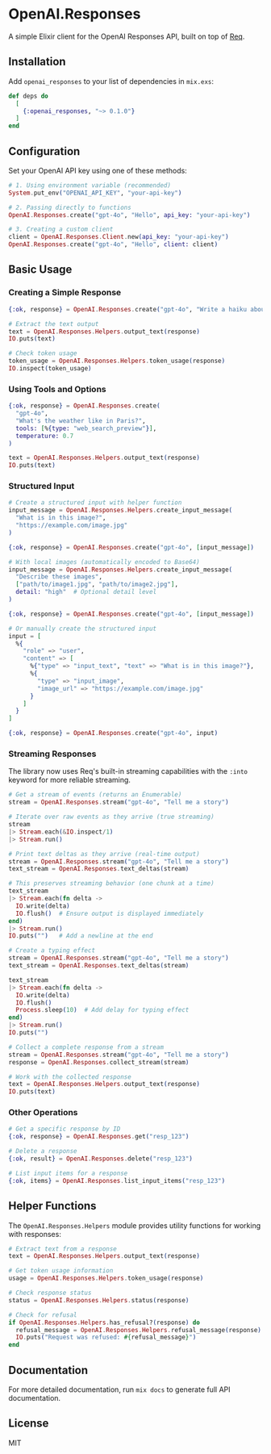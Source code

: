 # OpenAI.Responses

A simple Elixir client for the OpenAI Responses API, built on top of [Req](https://github.com/wojtekmach/req).

## Installation

Add `openai_responses` to your list of dependencies in `mix.exs`:

```elixir
def deps do
  [
    {:openai_responses, "~> 0.1.0"}
  ]
end
```

## Configuration

Set your OpenAI API key using one of these methods:

```elixir
# 1. Using environment variable (recommended)
System.put_env("OPENAI_API_KEY", "your-api-key")

# 2. Passing directly to functions
OpenAI.Responses.create("gpt-4o", "Hello", api_key: "your-api-key")

# 3. Creating a custom client
client = OpenAI.Responses.Client.new(api_key: "your-api-key")
OpenAI.Responses.create("gpt-4o", "Hello", client: client)
```

## Basic Usage

### Creating a Simple Response

```elixir
{:ok, response} = OpenAI.Responses.create("gpt-4o", "Write a haiku about programming")

# Extract the text output
text = OpenAI.Responses.Helpers.output_text(response)
IO.puts(text)

# Check token usage
token_usage = OpenAI.Responses.Helpers.token_usage(response)
IO.inspect(token_usage)
```

### Using Tools and Options

```elixir
{:ok, response} = OpenAI.Responses.create(
  "gpt-4o",
  "What's the weather like in Paris?",
  tools: [%{type: "web_search_preview"}],
  temperature: 0.7
)

text = OpenAI.Responses.Helpers.output_text(response)
IO.puts(text)
```

### Structured Input

```elixir
# Create a structured input with helper function
input_message = OpenAI.Responses.Helpers.create_input_message(
  "What is in this image?", 
  "https://example.com/image.jpg"
)

{:ok, response} = OpenAI.Responses.create("gpt-4o", [input_message])

# With local images (automatically encoded to Base64)
input_message = OpenAI.Responses.Helpers.create_input_message(
  "Describe these images",
  ["path/to/image1.jpg", "path/to/image2.jpg"],
  detail: "high"  # Optional detail level
)

{:ok, response} = OpenAI.Responses.create("gpt-4o", [input_message])

# Or manually create the structured input
input = [
  %{
    "role" => "user",
    "content" => [
      %{"type" => "input_text", "text" => "What is in this image?"},
      %{
        "type" => "input_image",
        "image_url" => "https://example.com/image.jpg"
      }
    ]
  }
]

{:ok, response} = OpenAI.Responses.create("gpt-4o", input)
```

### Streaming Responses

The library now uses Req's built-in streaming capabilities with the `:into` keyword for more reliable streaming.

```elixir
# Get a stream of events (returns an Enumerable)
stream = OpenAI.Responses.stream("gpt-4o", "Tell me a story")

# Iterate over raw events as they arrive (true streaming)
stream 
|> Stream.each(&IO.inspect/1) 
|> Stream.run()

# Print text deltas as they arrive (real-time output)
stream = OpenAI.Responses.stream("gpt-4o", "Tell me a story")
text_stream = OpenAI.Responses.text_deltas(stream)

# This preserves streaming behavior (one chunk at a time)
text_stream
|> Stream.each(fn delta -> 
  IO.write(delta)
  IO.flush()  # Ensure output is displayed immediately
end)
|> Stream.run()
IO.puts("")   # Add a newline at the end

# Create a typing effect
stream = OpenAI.Responses.stream("gpt-4o", "Tell me a story")
text_stream = OpenAI.Responses.text_deltas(stream)

text_stream
|> Stream.each(fn delta -> 
  IO.write(delta)
  IO.flush()
  Process.sleep(10)  # Add delay for typing effect
end)
|> Stream.run()
IO.puts("")

# Collect a complete response from a stream
stream = OpenAI.Responses.stream("gpt-4o", "Tell me a story")
response = OpenAI.Responses.collect_stream(stream)

# Work with the collected response
text = OpenAI.Responses.Helpers.output_text(response)
IO.puts(text)
```

### Other Operations

```elixir
# Get a specific response by ID
{:ok, response} = OpenAI.Responses.get("resp_123")

# Delete a response
{:ok, result} = OpenAI.Responses.delete("resp_123")

# List input items for a response
{:ok, items} = OpenAI.Responses.list_input_items("resp_123")
```

## Helper Functions

The `OpenAI.Responses.Helpers` module provides utility functions for working with responses:

```elixir
# Extract text from a response
text = OpenAI.Responses.Helpers.output_text(response)

# Get token usage information
usage = OpenAI.Responses.Helpers.token_usage(response)

# Check response status
status = OpenAI.Responses.Helpers.status(response)

# Check for refusal
if OpenAI.Responses.Helpers.has_refusal?(response) do
  refusal_message = OpenAI.Responses.Helpers.refusal_message(response)
  IO.puts("Request was refused: #{refusal_message}")
end
```

## Documentation

For more detailed documentation, run `mix docs` to generate full API documentation.

## License

MIT